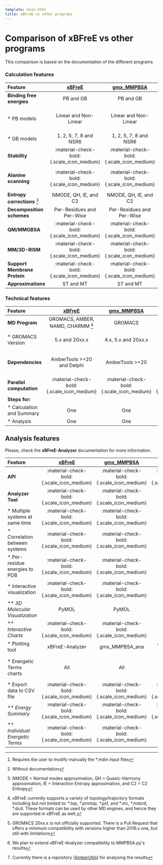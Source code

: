 ```yaml
---
template: main.html
title: xBFreE vs other programs
---
```


# Comparison of **xBFreE** vs other programs
This comparison is based on the documentation of the different programs


### Calculation features
| Feature                      |                [xBFreE][0]                |              [gmx_MMPBSA][1]              |              [MMPBSA.py][4]               |                 [g_mmpbsa][2]                  |       [CaFe][3]       |
|:-----------------------------|:-----------------------------------------:|:-----------------------------------------:|:-----------------------------------------:|:----------------------------------------------:|:---------------------:|
| **Binding free energies**    |                 PB and GB                 |                 PB and GB                 |                 PB and GB                 |                       PB                       |          PB           |
| * PB models                  |           Linear and Non-Linear           |           Linear and Non-Linear           |         Linear and Non-Linear[^1]         |             Linear and Non-Linear              | Linear and Non-Linear |
| * GB models                  |          1, 2, 5, 7, 8 and NSR6           |          1, 2, 5, 7, 8 and NSR6           |             1, 2, 5, 7 and 8              |                                                |                       |
| **Stability**                | :material-check-bold:{.scale_icon_medium} | :material-check-bold:{.scale_icon_medium} | :material-check-bold:{.scale_icon_medium} |                                                |                       |
| **Alanine scanning**         | :material-check-bold:{.scale_icon_medium} | :material-check-bold:{.scale_icon_medium} | :material-check-bold:{.scale_icon_medium} | :material-check-bold:{.scale_icon_medium} [^2] |                       |
| **Entropy corrections** [^3] |           NMODE, QH, IE, and C2           |           NMODE, QH, IE, and C2           |               NMODE and QH                |                                                |                       |
| **Decomposition schemes**    |         Per-Residues and Per-Wise         |         Per-Residues and Per-Wise         |         Per-Residues and Per-Wise         |                  Per-Residues                  |                       |
| **QM/MMGBSA**                | :material-check-bold:{.scale_icon_medium} | :material-check-bold:{.scale_icon_medium} | :material-check-bold:{.scale_icon_medium} |                                                |                       |
| **MM/3D-RISM**               | :material-check-bold:{.scale_icon_medium} | :material-check-bold:{.scale_icon_medium} | :material-check-bold:{.scale_icon_medium} |                                                |                       |
| **Support Membrane Protein** | :material-check-bold:{.scale_icon_medium} | :material-check-bold:{.scale_icon_medium} | :material-check-bold:{.scale_icon_medium} |                                                |                       |
| **Approximations**           |                 ST and MT                 |                 ST and MT                 |                 ST and MT                 |                       ST                       |          ST           |


### Technical features
| Feature                   |                [xBFreE][0]                |              [gmx_MMPBSA][1]              |              [MMPBSA.py][4]               |        [g_mmpbsa][2]         |      [CaFe][3]      |
|:--------------------------|:-----------------------------------------:|:-----------------------------------------:|:-----------------------------------------:|:----------------------------:|:-------------------:|
| **MD Program**            |     GROMACS, AMBER, NAMD, CHARMM [^7]     |                  GROMACS                  |                   AMBER                   |           GROMACS            |     NAMD, AMBER     |
| * GROMACS Version         |              5.x and 20xx.x               |            4.x, 5.x and 20xx.x            |                    ---                    |   4.x, 5.x and 2016+ [^6]    |                     |
| **Dependencies**          |        AmberTools >=20 and Delphi         |              AmberTools >=20              |                AmberTools                 | APBS (1.2.x, 1.3.x or 1.4.x) | VMD, APBS or Delphi |
| **Parallel computation**  | :material-check-bold:{.scale_icon_medium} | :material-check-bold:{.scale_icon_medium} | :material-check-bold:{.scale_icon_medium} |       Depends on APBS        |                     |
| **Steps for:**            |                                           |                                           |                                           |                              |                     |
| * Calculation and Summary |                    One                    |                    One                    |                    One                    |           Multiple           |         One         |
| * Analysis                |                    One                    |                    One                    |                 Multiple                  |           Multiple           |      Multiple       |


## Analysis features
Please, check the **xBFreE-Analyzer** documentation for more information.

| Feature                         |                [xBFreE][0]                |              [gmx_MMPBSA][1]              |              [MMPBSA.py][4]               |                [g_mmpbsa][2]                 | [CaFe][3] |
|:--------------------------------|:-----------------------------------------:|:-----------------------------------------:|:-----------------------------------------:|:--------------------------------------------:|:---------:|
| **API**                         | :material-check-bold:{.scale_icon_medium} | :material-check-bold:{.scale_icon_medium} | :material-check-bold:{.scale_icon_medium} |                                              |           |
| **Analyzer Tool**               | :material-check-bold:{.scale_icon_medium} | :material-check-bold:{.scale_icon_medium} |                   [^4]                    |                                              |           |
| * Multiple systems at same time | :material-check-bold:{.scale_icon_medium} | :material-check-bold:{.scale_icon_medium} |                                           |                                              |           |
| * Correlation between systems   | :material-check-bold:{.scale_icon_medium} | :material-check-bold:{.scale_icon_medium} |                                           |  :material-check-bold:{.scale_icon_medium}   |           |
| * Per-residue energies to PDB   | :material-check-bold:{.scale_icon_medium} | :material-check-bold:{.scale_icon_medium} |                                           |  :material-check-bold:{.scale_icon_medium}   |           |
| * Interactive visualization     | :material-check-bold:{.scale_icon_medium} | :material-check-bold:{.scale_icon_medium} |                                           |                                              |           |
| ** _3D Molecular Visualization_ |                   PyMOL                   |                   PyMOL                   |                                           |                                              |           |
| ** _Interactive Charts_         | :material-check-bold:{.scale_icon_medium} | :material-check-bold:{.scale_icon_medium} |                                           |                 static image                 |           |
| * Plotting tool                 |              xBFreE-Analyzer              |              gmx_MMPBSA_ana               |       API and graphics library [^5]       |                internal tools                |           |
| * Energetic Terms charts        |                    All                    |                    All                    |                                           | ΔG~polar~, ΔG~nonpolar~, ΔE~MM~ and ΔG~bind~ |           |
| * Export data to CSV file       | :material-check-bold:{.scale_icon_medium} | :material-check-bold:{.scale_icon_medium} | :material-check-bold:{.scale_icon_medium} |                                              |           |
| ** _Energy Summary_             | :material-check-bold:{.scale_icon_medium} | :material-check-bold:{.scale_icon_medium} | :material-check-bold:{.scale_icon_medium} |                                              |           |
| ** _Individual Energetic Terms_ | :material-check-bold:{.scale_icon_medium} | :material-check-bold:{.scale_icon_medium} |                                           |                                              |           |


  [^1]: Requires the user to modify manually the *.mdin input files 
  [^2]: Without documentation
  [^3]: NMODE = Normal modes approximation, QH = Quasic-Harmony approximation, IE = Interaction Entropy
approximation, and C2 = C2 Entropy
  [^4]: We plan to extend xBFreE-Analyzer compatibility to MMPBSA.py's results
  [^5]: Currently there is a repository ([AmberUtils][5]) for analysing the results
  [^6]: GROMACS 20xx.x is not officially supported. There is a Pull Request that offers a minimum compatibility 
with versions higher than 2016.x one, but still with limitations
  [^7]: xBFreE currently supports a variety of topology/trajectory formats including but not limited to: *.top, *.prmtop,
  *.psf, and *.xtc, *.mdcrd, *.dcd. These formats can be used by other MD engines, and hence they are supported in xBFreE 
  as well.


  [0]: https://github.com/xBFreEnergy/xBFreE
  [1]: https://github.com/Valdes-Tresanco-MS/gmx_MMPBSA
  [2]: https://github.com/RashmiKumari/g_mmpbsa
  [3]: https://github.com/huiliucode/cafe_plugin
  [4]: https://ambermd.org/doc12/Amber21.pdf#chapter.36
  [5]: https://github.com/williamdlees/AmberUtils

  